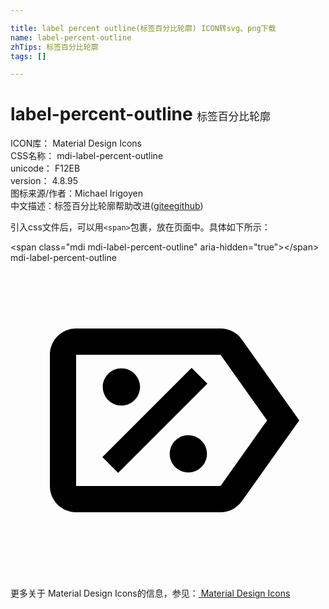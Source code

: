```yaml
---

title: label percent outline(标签百分比轮廓) ICON转svg、png下载
name: label-percent-outline
zhTips: 标签百分比轮廓
tags: []

---
```


# label-percent-outline  <small style="font-size: 60%;font-weight: 100">标签百分比轮廓</small>


<div class="detail-page">
<p>
<span>
ICON库：
<span class="badge-secondary badge">Material Design Icons</span> 
</span>
<br/>
<span>
CSS名称：
<span class="badge-secondary badge">mdi-label-percent-outline</span> 
</span>
<br/>
<span>
unicode：
<span class="badge-secondary badge">F12EB</span> 
<copy-btn content='F12EB' btn-title=""></copy-btn>
<copy-btn :content='String.fromCodePoint(parseInt("F12EB", 16))' btn-title="复制U"></copy-btn>
</span>
<br/>
<span>
version：
<span class="badge-secondary badge">4.8.95</span> 
</span>
<br/>
<span>图标来源/作者：<span class="badge-light badge">Michael Irigoyen</span></span> 
<br/>
<span class="zh-detail">中文描述：<span class="badge-primary badge">标签百分比轮廓</span><span class="help-link"><span>帮助改进</span>(<a href="https://gitee.com/liuwave/icon-helper/edit/master/json/material/label-percent-outline.json" target="_blank" rel="noopener noreferrer">gitee</a><a href="https://github.com/liuwave/icon-helper/edit/master/json/material/label-percent-outline.json" target="_blank" rel="noopener noreferrer">github</a></span>)</span><br/>
</p>
</div>
<div class="alert alert-dark">
  <i class="mdi mdi-label-percent-outline mdi-48px"></i>
  <i class="mdi mdi-label-percent-outline mdi-36px"></i>
  <i class="mdi mdi-label-percent-outline mdi-24px"></i>
  <i class="mdi mdi-label-percent-outline mdi-18px"></i>
</div>
<div>
  <p>引入css文件后，可以用<code>&lt;span&gt;</code>包裹，放在页面中。具体如下所示：    
  </p>
  <div class="alert alert-primary" style="font-size: 14px">
    &lt;span class="mdi mdi-label-percent-outline" aria-hidden="true"&gt;&lt;/span&gt;
    <copy-btn content='<span class="mdi mdi-label-percent-outline" aria-hidden="true"></span>'></copy-btn>
  </div>
  <div class="alert alert-secondary">
    <i class="mdi mdi-label-percent-outline"
    style="font-size: 24px"
    aria-hidden="true"></i> mdi-label-percent-outline
    <copy-btn content="mdi-label-percent-outline" btn-title="复制图标名称"></copy-btn>
  </div>
</div>
<div id="svg" class="svg-wrap">
<svg xmlns="http://www.w3.org/2000/svg" viewBox="0 0 24 24"><path d="M16 17H5V7H16L19.55 12M17.63 5.84C17.27 5.33 16.67 5 16 5H5C3.9 5 3 5.9 3 7V17C3 18.11 3.9 19 5 19H16C16.67 19 17.27 18.66 17.63 18.15L22 12L17.63 5.84M13.8 8L15 9.2L8.2 16L7 14.8M8.45 8.03C9.23 8.03 9.87 8.67 9.87 9.45S9.23 10.87 8.45 10.87 7.03 10.23 7.03 9.45 7.67 8.03 8.45 8.03M13.55 13.13C14.33 13.13 14.97 13.77 14.97 14.55C14.97 15.33 14.33 15.97 13.55 15.97C12.77 15.97 12.13 15.33 12.13 14.55C12.13 13.77 12.77 13.13 13.55 13.13Z" /></svg>
</div>
<detail full-name='mdi-label-percent-outline'></detail>
    
<div><p>更多关于 Material Design Icons的信息，参见：<a target="_blank" href="https://iconhelper.cn/material.html"> Material Design Icons</a>
</p></div>
